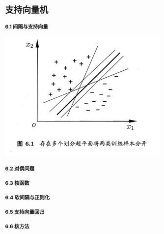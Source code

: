 # 支持向量机

### 6.1 间隔与支持向量

![](支持向量机/间隔.png)

### 6.2 对偶问题

### 6.3 核函数

### 6.4 软间隔与正则化

### 6.5 支持向量回归

### 6.6 核方法
